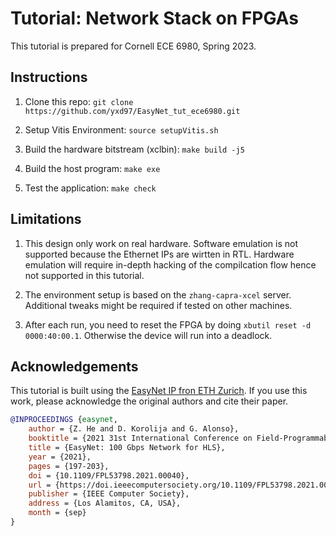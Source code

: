 # Tutorial: Network Stack on FPGAs
This tutorial is prepared for Cornell ECE 6980, Spring 2023.

## Instructions
1. Clone this repo:
`git clone https://github.com/yxd97/EasyNet_tut_ece6980.git`

2. Setup Vitis Environment:
`source setupVitis.sh`

3. Build the hardware bitstream (xclbin): `make build -j5`

4. Build the host program: `make exe`

5. Test the application: `make check`

## Limitations
1. This design only work on real hardware. 
Software emulation is not supported because the Ethernet IPs are wirtten in RTL.
Hardware emulation will require in-depth hacking of the compilcation flow hence not supported in this tutorial.

2. The environment setup is based on the `zhang-capra-xcel` server. Additional tweaks might be required if tested on other machines.

3. After each run, you need to reset the FPGA by doing `xbutil reset -d 0000:40:00.1`. Otherwise the device will run into a deadlock.

## Acknowledgements
This tutorial is built using the [EasyNet IP fron ETH Zurich](https://github.com/fpgasystems/Vitis_with_100Gbps_TCP-IP). If you use this work, please acknowledge the original authors and cite their paper.
```bibtex
@INPROCEEDINGS {easynet,
    author = {Z. He and D. Korolija and G. Alonso},
    booktitle = {2021 31st International Conference on Field-Programmable Logic and Applications (FPL)},
    title = {EasyNet: 100 Gbps Network for HLS},
    year = {2021},
    pages = {197-203},
    doi = {10.1109/FPL53798.2021.00040},
    url = {https://doi.ieeecomputersociety.org/10.1109/FPL53798.2021.00040},
    publisher = {IEEE Computer Society},
    address = {Los Alamitos, CA, USA},
    month = {sep}
}
```